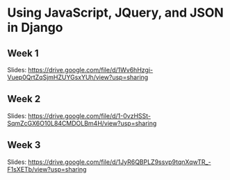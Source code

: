 # Using JavaScript, JQuery, and JSON in Django

## Week 1

Slides: 
https://drive.google.com/file/d/1Wv6hHzgi-Vuep0QrtZqSjmHZUYGsxYUh/view?usp=sharing


## Week 2

Slides:
https://drive.google.com/file/d/1-0vzHSSt-SqmZcGX6O10L84CMDOLBm4H/view?usp=sharing

## Week 3

Slides:
https://drive.google.com/file/d/1JyR6QBPLZ9ssvp9tqnXqwTR_-F1sXETb/view?usp=sharing

